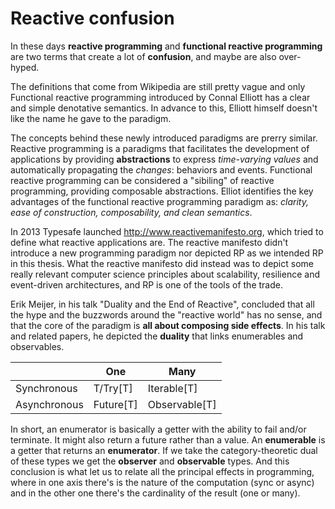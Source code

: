 # Reactive confusion

In these days **reactive programming** and **functional reactive programming** are two terms that create a lot of **confusion**, and maybe are also over-hyped.

The definitions that come from Wikipedia are still pretty vague and only Functional reactive programming introduced by Connal Elliott has a clear and simple denotative semantics. In advance to this, Elliott himself doesn't like the name he gave to the paradigm.

The concepts behind these newly introduced paradigms are prerry similar. Reactive programming is a paradigms that facilitates the development of applications by providing **abstractions** to express *time-varying values* and automatically propagating the *changes*: behaviors and events.
Functional reactive programming can be considered a "sibiling" of reactive programming, providing composable abstractions. Elliot identifies the key advantages of the functional reactive programming paradigm as: *clarity, ease of construction, composability, and clean semantics*.

In 2013 Typesafe launched http://www.reactivemanifesto.org, which tried to define what reactive applications are. The reactive manifesto didn't introduce a new programming paradigm nor depicted RP as we intended RP in this thesis. What the reactive manifesto did instead was to depict some really relevant computer science principles about scalability, resilience and event-driven architectures, and RP is one of the tools of the trade.

Erik Meijer, in his talk "Duality and the End of Reactive", concluded that all the hype and the buzzwords around the "reactive world" has no sense, and that the core of the paradigm is **all about composing side effects**. In his talk and related papers, he depicted the **duality** that links enumerables and observables.

| | One | Many |
| -- | -- | -- |
| Synchronous | T/Try[T] | Iterable[T] |
| Asynchronous | Future[T] | Observable[T] |

In short, an enumerator is basically a getter with the ability to fail and/or terminate. It might also return a future rather than a value. An **enumerable** is a getter that returns an **enumerator**. If we take the category-theoretic dual of these types we get the **observer** and **observable** types. And this conclusion is what let us to relate all the principal effects in programming, where in one axis there's is the nature of the computation (sync or async) and in the other one there's the cardinality of the result (one or many).

